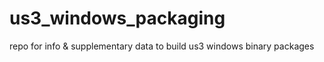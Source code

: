 # us3_windows_packaging
repo for info &amp; supplementary data to build us3 windows binary packages
